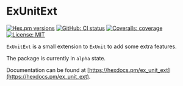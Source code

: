 # ExUnitExt

[![Hex.pm versions](https://img.shields.io/hexpm/v/ex_unit_ext.svg?style=flat-square)](https://hex.pm/packages/ex_unit_ext)
[![GitHub: CI status](https://img.shields.io/github/actions/workflow/status/hrzndhrn/ex_unit_ext/ci.yml?branch=main&style=flat-square)](https://github.com/hrzndhrn/ex_unit_ext/actions)
[![Coveralls: coverage](https://img.shields.io/coverallsCoverage/github/hrzndhrn/ex_unit_ext?style=flat-square)](https://coveralls.io/github/hrzndhrn/ex_unit_ext)
[![License: MIT](https://img.shields.io/badge/License-MIT-yellow.svg?style=flat-square)](https://github.com/hrzndhrn/ex_unit_ext/blob/main/LICENSE.md)

`ExUnitExt` is a small extension to `ExUnit` to add some extra features.

The package is currently in `alpha` state.

Documentation can be found at [https://hexdocs.pm/ex_unit_ext](https://hexdocs.pm/ex_unit_ext).
